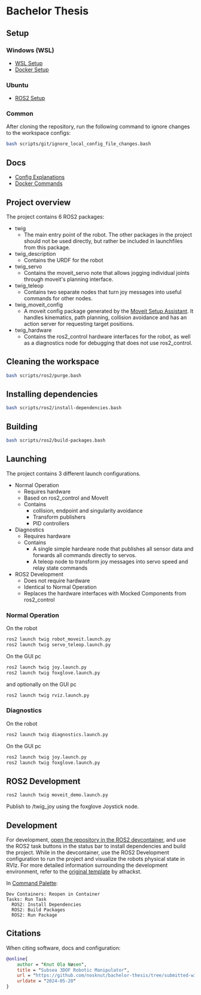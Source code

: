 # Bachelor Thesis

## Setup

### Windows (WSL)

- [WSL Setup](docs/setup/wsl/wsl/README.md)
- [Docker Setup](docs/setup/wsl/docker/README.md)

### Ubuntu

- [ROS2 Setup](https://docs.ros.org/en/humble/Installation/Ubuntu-Install-Debians.html)

### Common

After cloning the repository, run the following command to ignore changes to the workspace configs:

```bash
bash scripts/git/ignore_local_config_file_changes.bash
```

## Docs

- [Config Explanations](docs/config-explanations/README.md)
- [Docker Commands](docs/docker-commands/README.md)

## Project overview

The project contains 6 ROS2 packages:

- twig
  - The main entry point of the robot. The other packages in the project should not be used directly, but rather be included in launchfiles from this package.
- twig_description
  - Contains the URDF for the robot
- twig_servo
  - Contains the moveit_servo note that allows jogging individual joints through moveit's planning interface.
- twig_teleop
  - Contains two separate nodes that turn joy messages into useful commands for other nodes.
- twig_moveit_config
  - A moveit config package generated by the [Moveit Setup Assistant](https://moveit.picknik.ai/main/doc/examples/setup_assistant/setup_assistant_tutorial.html). It handles kinematics, path planning, collision avoidance and has an action server for requesting target positions.
- twig_hardware
  - Contains the ros2_control hardware interfaces for the robot, as well as a diagnostics node for debugging that does not use ros2_control.

## Cleaning the workspace

```bash
bash scripts/ros2/purge.bash
```

## Installing dependencies

```bash
bash scripts/ros2/install-dependencies.bash
```

## Building

```bash
bash scripts/ros2/build-packages.bash
```

## Launching

The project contains 3 different launch configurations.
- Normal Operation
  - Requires hardware
  - Based on ros2_control and MoveIt
  - Contains
    - collision, endpoint and singularity avoidance
    - Transform publishers
    - PID controllers
- Diagnostics
  - Requires hardware
  - Contains
    - A single simple hardware node that publishes all sensor data and forwards all commands directly to servos.
    - A teleop node to transform joy messages into servo speed and relay state commands
- ROS2 Development
  - Does not require hardware
  - Identical to Normal Operation
  - Replaces the hardware interfaces with Mocked Components from ros2_control

### Normal Operation

On the robot

```bash
ros2 launch twig robot_moveit.launch.py
ros2 launch twig servo_teleop.launch.py
```

On the GUI pc

```bash
ros2 launch twig joy.launch.py
ros2 launch twig foxglove.launch.py
```

and optionally on the GUI pc

```bash
ros2 launch twig rviz.launch.py
```

### Diagnostics

On the robot

```bash
ros2 launch twig diagnostics.launch.py
```

On the GUI pc

```bash
ros2 launch twig joy.launch.py
ros2 launch twig foxglove.launch.py
```

## ROS2 Development

```bash
ros2 launch twig moveit_demo.launch.py
```

Publish to /twig_joy using the foxglove Joystick node.

## Development

For development, [open the repository in the ROS2 devcontainer](https://code.visualstudio.com/docs/devcontainers/containers), and use the ROS2 task buttons in the status bar to install dependencies and build the project. While in the devcontainer, use the ROS2 Development configuration to run the project and visualize the robots physical state in RVIz. For more detailed information surrounding the development environment, refer to the [original template](https://github.com/athackst/vscode_ros2_workspace) by athackst.

In [Command Palette](https://code.visualstudio.com/docs/getstarted/userinterface#_command-palette):
```
Dev Containers: Reopen in Container
Tasks: Run Task
  ROS2: Install Dependencies
  ROS2: Build Packages
  ROS2: Run Package
```

## Citations

When citing software, docs and configuration:

```bibtex
@online{
    author = "Knut Ola Nøsen",
    title = "Subsea 3DOF Robotic Manipulator",
    url = "https://github.com/nosknut/bachelor-thesis/tree/submitted-with-report",
    urldate = "2024-05-20"
}
```
